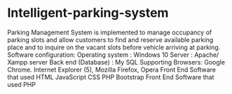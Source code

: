 # Intelligent-parking-system
Parking Management System is implemented to manage occupancy of parking slots and allow customers to find and reserve available parking place and to inquire on the vacant slots before vehicle arriving at parking.
Software configuration:
Operating system		 : Windows 10
Server               : Apache/ Xampp server
Back end (Database)	 : My SQL
Supporting Browsers:
Google Chrome. Internet Explorer (5), Mozilla Firefox, Opera
Front End Software that used
HTML
JavaScript
CSS
PHP
Bootstrap
Front End Software that used
PHP
